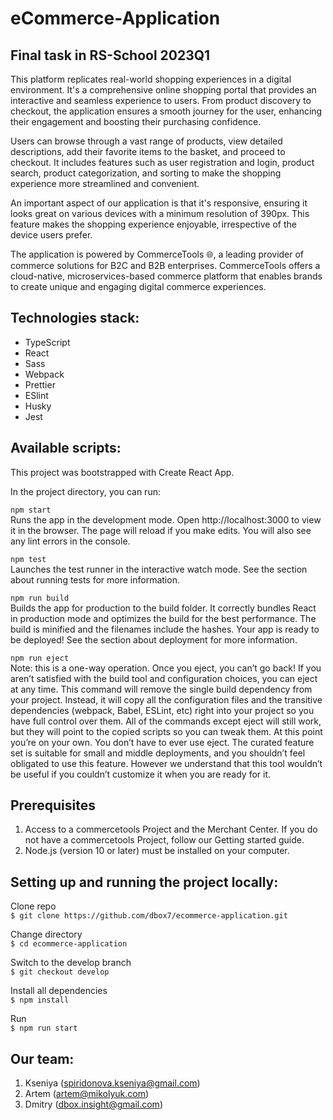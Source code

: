 # eCommerce-Application

## Final task in RS-School 2023Q1

This platform replicates real-world shopping experiences in a digital environment. It's a comprehensive online shopping portal that provides an interactive and seamless experience to users. From product discovery to checkout, the application ensures a smooth journey for the user, enhancing their engagement and boosting their purchasing confidence.

Users can browse through a vast range of products, view detailed descriptions, add their favorite items to the basket, and proceed to checkout. It includes features such as user registration and login, product search, product categorization, and sorting to make the shopping experience more streamlined and convenient.

An important aspect of our application is that it's responsive, ensuring it looks great on various devices with a minimum resolution of 390px. This feature makes the shopping experience enjoyable, irrespective of the device users prefer.

The application is powered by CommerceTools 🌐, a leading provider of commerce solutions for B2C and B2B enterprises. CommerceTools offers a cloud-native, microservices-based commerce platform that enables brands to create unique and engaging digital commerce experiences.

## Technologies stack:

- TypeScript
- React
- Sass
- Webpack
- Prettier
- ESlint
- Husky
- Jest

## Available scripts:

This project was bootstrapped with Create React App.

In the project directory, you can run:

`npm start`  
Runs the app in the development mode.
Open http://localhost:3000 to view it in the browser.
The page will reload if you make edits.
You will also see any lint errors in the console.

`npm test`  
Launches the test runner in the interactive watch mode.
See the section about running tests for more information.

`npm run build`  
Builds the app for production to the build folder.
It correctly bundles React in production mode and optimizes the build for the best performance.
The build is minified and the filenames include the hashes.
Your app is ready to be deployed!
See the section about deployment for more information.

`npm run eject`  
Note: this is a one-way operation. Once you eject, you can’t go back!
If you aren’t satisfied with the build tool and configuration choices, you can eject at any time. This command will remove the single build dependency from your project.
Instead, it will copy all the configuration files and the transitive dependencies (webpack, Babel, ESLint, etc) right into your project so you have full control over them. All of the commands except eject will still work, but they will point to the copied scripts so you can tweak them. At this point you’re on your own.
You don’t have to ever use eject. The curated feature set is suitable for small and middle deployments, and you shouldn’t feel obligated to use this feature. However we understand that this tool wouldn’t be useful if you couldn’t customize it when you are ready for it.

## Prerequisites

1. Access to a commercetools Project and the Merchant Center. If you do not have a commercetools Project, follow our Getting started guide.
2. Node.js (version 10 or later) must be installed on your computer.

## Setting up and running the project locally:

Clone repo  
`$ git clone https://github.com/dbox7/ecommerce-application.git`

Change directory  
`$ cd ecommerce-application`

Switch to the develop branch  
`$ git checkout develop`

Install all dependencies  
`$ npm install`

Run  
`$ npm run start`

## Our team:

1. Kseniya (spiridonova.kseniya@gmail.com)
2. Artem (artem@mikolyuk.com)
3. Dmitry (dbox.insight@gmail.com)
